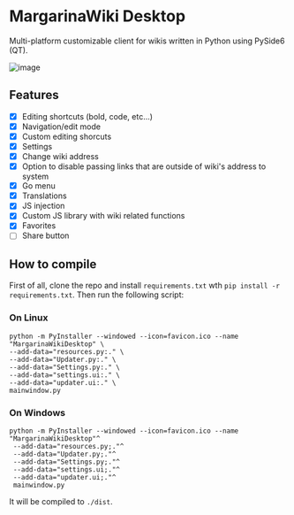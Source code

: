 # MargarinaWiki Desktop
Multi-platform customizable client for wikis written in Python using PySide6 (QT).

![image](https://github.com/user-attachments/assets/1bb47120-dc75-44e4-a9c5-041f3d1419ef)

## Features
 - [x] Editing shortcuts (bold, code, etc...)
 - [x] Navigation/edit mode
 - [x] Custom editing shorcuts
 - [x] Settings
 - [x] Change wiki address
 - [x] Option to disable passing links that are outside of wiki's address to system
 - [x] Go menu
 - [x] Translations
 - [x] JS injection
 - [x] Custom JS library with wiki related functions
 - [x] Favorites
 - [ ] Share button

## How to compile
First of all, clone the repo and install `requirements.txt` wth `pip install -r requirements.txt`.
Then run the following script:
### On Linux
```
python -m PyInstaller --windowed --icon=favicon.ico --name "MargarinaWikiDesktop" \
--add-data="resources.py:." \
--add-data="Updater.py:." \
--add-data="Settings.py:." \
--add-data="settings.ui:." \
--add-data="updater.ui:." \
mainwindow.py
```
### On Windows
```
python -m PyInstaller --windowed --icon=favicon.ico --name "MargarinaWikiDesktop"^
 --add-data="resources.py;."^
 --add-data="Updater.py;."^
 --add-data="Settings.py;."^
 --add-data="settings.ui;."^
 --add-data="updater.ui;."^
 mainwindow.py
```
It will be compiled to `./dist`.
